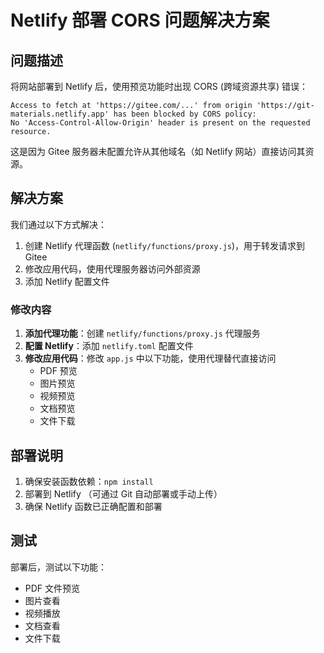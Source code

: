 # Netlify 部署 CORS 问题解决方案

## 问题描述

将网站部署到 Netlify 后，使用预览功能时出现 CORS (跨域资源共享) 错误：

```
Access to fetch at 'https://gitee.com/...' from origin 'https://git-materials.netlify.app' has been blocked by CORS policy: 
No 'Access-Control-Allow-Origin' header is present on the requested resource.
```

这是因为 Gitee 服务器未配置允许从其他域名（如 Netlify 网站）直接访问其资源。

## 解决方案

我们通过以下方式解决：

1. 创建 Netlify 代理函数 (`netlify/functions/proxy.js`)，用于转发请求到 Gitee
2. 修改应用代码，使用代理服务器访问外部资源
3. 添加 Netlify 配置文件

### 修改内容

1. **添加代理功能**：创建 `netlify/functions/proxy.js` 代理服务
2. **配置 Netlify**：添加 `netlify.toml` 配置文件
3. **修改应用代码**：修改 `app.js` 中以下功能，使用代理替代直接访问
   - PDF 预览
   - 图片预览
   - 视频预览
   - 文档预览
   - 文件下载

## 部署说明

1. 确保安装函数依赖：`npm install`
2. 部署到 Netlify （可通过 Git 自动部署或手动上传）
3. 确保 Netlify 函数已正确配置和部署

## 测试

部署后，测试以下功能：
- PDF 文件预览
- 图片查看
- 视频播放
- 文档查看
- 文件下载 